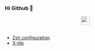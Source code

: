 ### Hi Github 👋

<p align="center">
  <img src="https://user-images.githubusercontent.com/5679180/79618120-0daffb80-80be-11ea-819e-d2b0fa904d07.gif" width="27px">
  <br><br>
</p>

- [Zsh configuration](https://gist.github.com/antoniogamiz/196c7024cc8d24cd712d65f1106c3468).
- [X-tile](https://www.giuspen.com/x-tile/)
